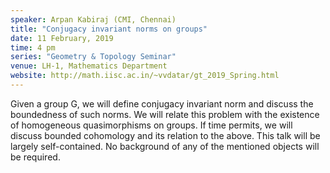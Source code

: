 ```yaml
---
speaker: Arpan Kabiraj (CMI, Chennai)
title: "Conjugacy invariant norms on groups"
date: 11 February, 2019
time: 4 pm
series: "Geometry & Topology Seminar"
venue: LH-1, Mathematics Department
website: http://math.iisc.ac.in/~vvdatar/gt_2019_Spring.html
---
```


Given a group G, we will define conjugacy invariant norm and discuss the boundedness of such norms. 
We will relate this problem with the existence of homogeneous quasimorphisms on groups. If time permits,
we will discuss bounded cohomology and its relation to the above. This talk will be largely self-contained. 
No background of any of the mentioned objects will be required.

